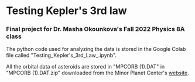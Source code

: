 # Testing Kepler's 3rd law
### Final project for Dr. Masha Okounkova's Fall 2022 Physics 8A class
The python code used for analyzing the data is stored in the Google Colab file called "Testing_Kepler's_3rd_Law_.ipynb".

All the orbital data of asteroids are stored in "MPCORB (1).DAT" in "MPCORB (1).DAT.zip" downloaded from the Minor Planet Center's [website](https://github.com/tyin1001/Testing-Kepler-3rd-law.git).
